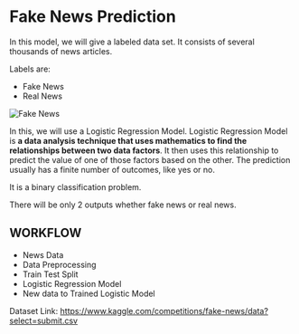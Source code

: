 <!DOCTYPE html>
<html lang="en">
<head>
    <meta charset="UTF-8">
    <meta name="viewport" content="width=device-width, initial-scale=1.0">
</head>
<body>
    <div class="container">
        <h1>Fake News Prediction</h1>
        <p>In this model, we will give a labeled data set. It consists of several thousands of news articles.</p>
        <p>Labels are:</p>
        <ul>
            <li>Fake News</li>
            <li>Real News</li>
        </ul>
        <img src="https://daxg39y63pxwu.cloudfront.net/images/blog/fake-news-detection-project/Fake_News_Detection_Project.webp" alt="Fake News">
        <p>In this, we will use a Logistic Regression Model. Logistic Regression Model is <strong>a data analysis technique that uses mathematics to find the relationships between two data factors</strong>. It then uses this relationship to predict the value of one of those factors based on the other. The prediction usually has a finite number of outcomes, like yes or no.</p>
        <p>It is a binary classification problem.</p>
        <p>There will be only 2 outputs whether fake news or real news.</p>
        <h2>WORKFLOW</h2>
        <ul>
            <li>News Data</li>
            <li>Data Preprocessing</li>
            <li>Train Test Split</li>
            <li>Logistic Regression Model</li>
            <li>New data to Trained Logistic Model</li>
        </ul>
        <p>Dataset Link: <a href="https://www.kaggle.com/competitions/fake-news/data?select=submit.csv" target="_blank">https://www.kaggle.com/competitions/fake-news/data?select=submit.csv</a></p>
    </div>
</body>
</html>
